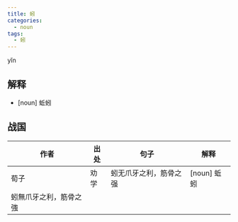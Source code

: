 ```yaml
---
title: 蚓
categories:
  - noun
tags:
  - 蚓
---
```


yǐn
<!-- more -->

## 解释
* [noun] 蚯蚓

## 战国

作者|出处|句子|解释
---|---|---|---
荀子|劝学|蚓无爪牙之利，筋骨之强|[noun] 蚯蚓
 |蚓無爪牙之利，筋骨之強|
